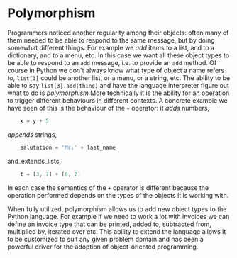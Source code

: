 # Polymorphism

Programmers noticed another regularity among their objects: often many
of them needed to be able to respond to the same message, but by doing
somewhat different things. For example we _add_ items to a list, and to
a dictionary, and to a menu, etc. In this case we want all these object
types to be able to respond to an `add` message, i.e. to provide
an `add` method. Of course in Python we don't always know what type of
object a name refers to, `list[3]` could be another list, or a menu, or
a string, etc. The ability to be able to say `list[3].add(thing)` and
have the language interpreter figure out what to do is _polymorphism_
More technically it is the ability for an operation to trigger different
behaviours in different contexts. A concrete example we have seen of
this is the behaviour of the `+` operator: it _adds_ numbers,

```python
    x = y + 5
```

*appends* strings,

```python
    salutation = 'Mr.' + last_name
```

and_extends_lists,

```python
    t = [3, 7] + [6, 2]
```

In each case the semantics of the `+` operator is different because the
operation performed depends on the types of the objects it is working
with.

When fully utilized, polymorphism allows us to add new object types to
the Python language. For example if we need to work a lot with invoices
we can define an invoice type that can be printed, added to, subtracted
from, multiplied by, iterated over etc. This ability to extend the
language allows it to be customized to suit any given problem domain and
has been a powerful driver for the adoption of object-oriented
programming.
